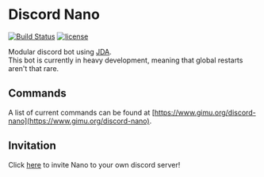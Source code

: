 Discord Nano
============

[![Build Status](http://ci.gimu.org/job/discord-nano/1/badge/icon)](http://ci.gimu.org/job/discord-nano/) [![license](https://img.shields.io/github/license/mashape/apistatus.svg?style=flat-square)](https://github.com/Gimu/discord-nano/blob/master/LICENSE)

Modular discord bot using [JDA](https://github.com/DV8FromTheWorld/JDA).                              
This bot is currently in heavy development, meaning that global restarts aren't that rare.

## Commands
A list of current commands can be found at [https://www.gimu.org/discord-nano](https://www.gimu.org/discord-nano).

## Invitation
Click [here](https://discordapp.com/oauth2/authorize?client_id=252815607416881152&scope=bot&permissions=0) to invite Nano to your own discord server!


